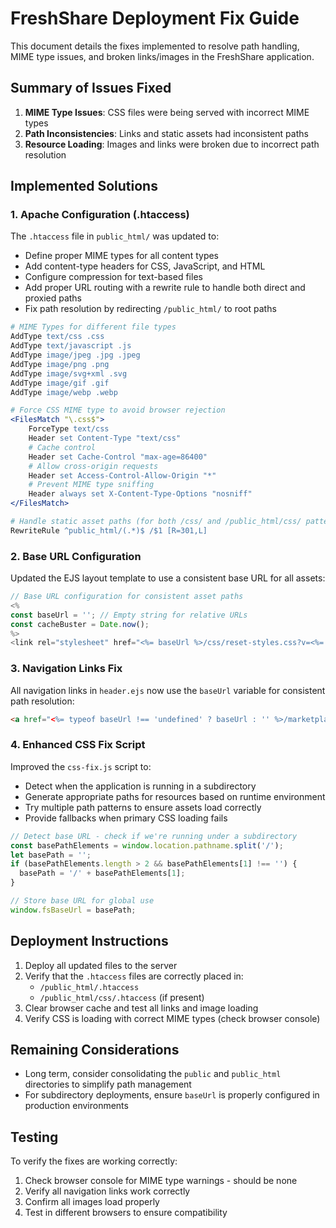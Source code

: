# FreshShare Deployment Fix Guide

This document details the fixes implemented to resolve path handling, MIME type issues, and broken links/images in the FreshShare application.

## Summary of Issues Fixed

1. **MIME Type Issues**: CSS files were being served with incorrect MIME types
2. **Path Inconsistencies**: Links and static assets had inconsistent paths
3. **Resource Loading**: Images and links were broken due to incorrect path resolution

## Implemented Solutions

### 1. Apache Configuration (.htaccess)

The `.htaccess` file in `public_html/` was updated to:

- Define proper MIME types for all content types
- Add content-type headers for CSS, JavaScript, and HTML
- Configure compression for text-based files
- Add proper URL routing with a rewrite rule to handle both direct and proxied paths
- Fix path resolution by redirecting `/public_html/` to root paths

```apache
# MIME Types for different file types
AddType text/css .css
AddType text/javascript .js
AddType image/jpeg .jpg .jpeg
AddType image/png .png
AddType image/svg+xml .svg
AddType image/gif .gif
AddType image/webp .webp

# Force CSS MIME type to avoid browser rejection
<FilesMatch "\.css$">
    ForceType text/css
    Header set Content-Type "text/css"
    # Cache control
    Header set Cache-Control "max-age=86400"
    # Allow cross-origin requests
    Header set Access-Control-Allow-Origin "*"
    # Prevent MIME type sniffing
    Header always set X-Content-Type-Options "nosniff"
</FilesMatch>

# Handle static asset paths (for both /css/ and /public_html/css/ patterns)
RewriteRule ^public_html/(.*)$ /$1 [R=301,L]
```

### 2. Base URL Configuration

Updated the EJS layout template to use a consistent base URL for all assets:

```javascript
// Base URL configuration for consistent asset paths
<% 
const baseUrl = ''; // Empty string for relative URLs
const cacheBuster = Date.now(); 
%>
<link rel="stylesheet" href="<%= baseUrl %>/css/reset-styles.css?v=<%= cacheBuster %>" type="text/css">
```

### 3. Navigation Links Fix

All navigation links in `header.ejs` now use the `baseUrl` variable for consistent path resolution:

```html
<a href="<%= typeof baseUrl !== 'undefined' ? baseUrl : '' %>/marketplace">Marketplace</a>
```

### 4. Enhanced CSS Fix Script

Improved the `css-fix.js` script to:

- Detect when the application is running in a subdirectory
- Generate appropriate paths for resources based on runtime environment
- Try multiple path patterns to ensure assets load correctly
- Provide fallbacks when primary CSS loading fails

```javascript
// Detect base URL - check if we're running under a subdirectory
const basePathElements = window.location.pathname.split('/');
let basePath = '';
if (basePathElements.length > 2 && basePathElements[1] !== '') {
  basePath = '/' + basePathElements[1];
}

// Store base URL for global use
window.fsBaseUrl = basePath;
```

## Deployment Instructions

1. Deploy all updated files to the server
2. Verify that the `.htaccess` files are correctly placed in:
   - `/public_html/.htaccess`
   - `/public_html/css/.htaccess` (if present)
3. Clear browser cache and test all links and image loading
4. Verify CSS is loading with correct MIME types (check browser console)

## Remaining Considerations

- Long term, consider consolidating the `public` and `public_html` directories to simplify path management
- For subdirectory deployments, ensure `baseUrl` is properly configured in production environments

## Testing

To verify the fixes are working correctly:

1. Check browser console for MIME type warnings - should be none
2. Verify all navigation links work correctly 
3. Confirm all images load properly
4. Test in different browsers to ensure compatibility
